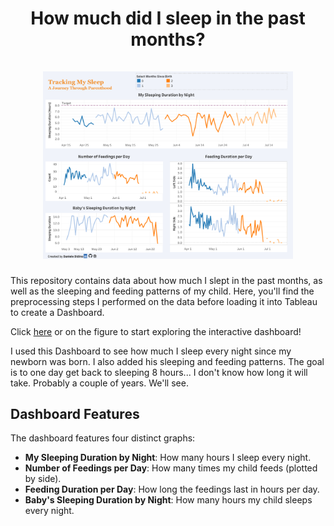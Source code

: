 <h1 align="center">
How much did I sleep in the past months?
<br>
<br>
<a href="https://public.tableau.com/app/profile/daniele.didino/viz/HowmuchdidIsleepinthepastmonths/Dashboard12">
  <img src="img/screenshot.png" alt="drawing" width="400"/>
</a>
</h1>

This repository contains data about how much I slept in the past months, as well as the sleeping and feeding patterns of my child. Here, you'll find the preprocessing steps I performed on the data before loading it into Tableau to create a Dashboard.

Click [here](https://public.tableau.com/app/profile/daniele.didino/viz/HowmuchdidIsleepinthepastmonths/Dashboard12) or on the figure to start exploring the interactive dashboard!

I used this Dashboard to see how much I sleep every night since my newborn was born. I also added his sleeping and feeding patterns. The goal is to one day get back to sleeping 8 hours... I don't know how long it will take. Probably a couple of years. We'll see.

## Dashboard Features

The dashboard features four distinct graphs:

- **My Sleeping Duration by Night**: How many hours I sleep every night.
- **Number of Feedings per Day**: How many times my child feeds (plotted by side).
- **Feeding Duration per Day**: How long the feedings last in hours per day.
- **Baby's Sleeping Duration by Night**: How many hours my child sleeps every night.
